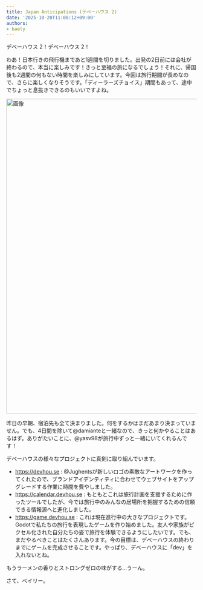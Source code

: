 ```yaml
---
title: Japan Anticipations (デベーハウス 2)
date: '2025-10-20T11:08:12+09:00'
authors:
- baely
---
```

デベーハウス 2！デベーハウス 2！

わあ！日本行きの飛行機まであと1週間を切りました。出発の2日前には会社が終わるので、本当に楽しみです！きっと至福の旅になるでしょう！それに、帰国後も2週間の何もない時間を楽しみにしています。今回は旅行期間が長めなので、さらに楽しくなりそうです。「ディーラーズチョイス」期間もあって、途中でちょっと息抜きできるのもいいですよね。

<img width="1008" height="831" alt="画像" src="https://github.com/user-attachments/assets/2532aac3-4488-41bc-9608-50a40f1c944d" />

昨日の早朝、宿泊先も全て決まりました。何をするかはまだあまり決まっていません。でも、4日間を除いて@damianteと一緒なので、きっと何かやることはあるはず。ありがたいことに、@yasv98が旅行中ずっと一緒にいてくれるんです！

デベーハウスの様々なプロジェクトに真剣に取り組んでいます。

- https://devhou.se : @Jughentsが新しいロゴの素敵なアートワークを作ってくれたので、ブランドアイデンティティに合わせてウェブサイトをアップグレードする作業に時間を費やしました。
- https://calendar.devhou.se : もともとこれは旅行計画を支援するために作ったツールでしたが、今では旅行中のみんなの居場所を把握するための信頼できる情報源へと進化しました。
- https://game.devhou.se : これは現在進行中の大きなプロジェクトです。Godotで私たちの旅行を表現したゲームを作り始めました。友人や家族がピクセル化された自分たちの姿で旅行を体験できるようにしたいです。でも、まだやるべきことはたくさんあります。今の目標は、デベーハウスの終わりまでにゲームを完成させることです。やっぱり、デベーハウスに「dev」を入れないとね。

もうラーメンの香りとストロングゼロの味がする…うーん。

さて、ベイリー。